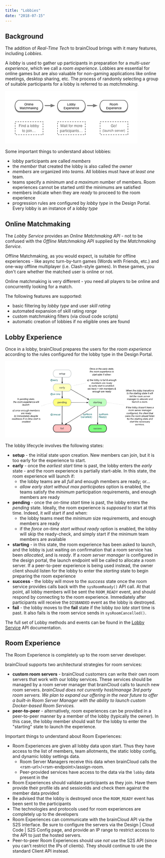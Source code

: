 ```yaml
---
title: "Lobbies"
date: "2018-07-15"
---
```


## Background

The addition of _Real-Time Tech_ to brainCloud brings with it many features, including _Lobbies_.

A _lobby_ is used to gather up participants in preparation for a _multi-user experience_, which we call a _room experience_. Lobbies are essential for online games but are also valuable for non-gaming applications like online meetings, desktop sharing, etc. The process of randomly selecting a group of suitable participants for a lobby is referred to as _matchmaking_.

[![](images/Online-Multiplayer-Process-1.png)](images/Online-Multiplayer-Process-1.png)

Some important things to understand about lobbies:

- lobby participants are called _members_
- the _member_ that created the lobby is also called the _owner_
- _members_ are organized into _teams_. All lobbies must have _at least_ _one_ team.
- teams specify a _minimum_ and _a maximum_ number of members. Room experiences cannot be started until the minimums are satisfied
- members indicate when they are _ready_ to proceed to the room experience
- progression rules are configured by _lobby type_ in the Design Portal. Every lobby is an instance of a _lobby type_

## Online Matchmaking

The _Lobby Service_ provides an _Online Matchmaking API_ - not to be confused with the _Offline Matchmaking API_ supplied by the _Matchmaking Service_.

Offline Matchmaking, as you would expect, is suitable for offline experiences - like async turn-by-turn games (Words with Friends, etc.) and one-way offline multiplayer (i.e. Clash-style games). In these games, you don't care whether the matched user is online or not.

Online matchmaking is very different - you need all players to be online and concurrently looking for a match.

The following features are supported:

- basic filtering by _lobby type_ and user _skill rating_
- automated expansion of skill rating _range_
- custom matchmaking filters (via cloud code scripts)
- automatic creation of lobbies if no eligible ones are found

## Lobby Experience

Once in a lobby, brainCloud prepares the users for the _room experience_ according to the rules configured for the lobby type in the Design Portal.

[![](images/Lobby-Lifecycle-simple.png)](images/Lobby-Lifecycle-simple.png)

The lobby lifecycle involves the following states:

- **setup** - the initial state upon creation. New members can join, but it is too early for the experience to start.
- **early** - once the _earliest start_ time is past, the lobby enters the _early_ state - and the room experience is partially start-able. In this state, the room experience will launch if:
    - the lobby teams are all _full_ and enough members are ready; or...
    - _allow early start without max participates_ option is enabled, the teams satisfy the _minimum_ participation requirements, and enough members are ready
- **pending** - once the _on-time start_ time is past, the lobby enters the _pending_ state. Ideally, the room experience is _supposed_ to start at this time. Indeed, it _will_ start if and when:
    - the lobby teams meet the _minimum_ size requirements, and enough members are ready
    - if the _force on-time start without ready_ option is enabled, the lobby will skip the ready-check, and simply start if the minimum team members are available
- **starting** - in this state, the room experience has been asked to launch, and the lobby is just waiting on confirmation that a room service has been _allocated_, and is _ready_. If a _room server manager_ is configured in the design portal, the launch endpoint will be called to allocate a room server. If a peer-to-peer experience is being used instead, the owner client should listen for the lobby to enter the _starting_ state to begin preparing the room experience
- **success** - the lobby will move to the _success_ state once the room service provides calls back with the `sysRoomReady()` API call. At that point, all lobby members will be sent the `ROOM_READY` event, and should respond by connecting to the room experience. Immediately after participants will receive the `DISBANDED` event as the lobby is destroyed.
- **fail** - the lobby moves to the **fail** state if the lobby _too late start_ time is past. It also fails is the room service sends in `sysRoomCancelled()`.

The full set of Lobby methods and events can be found in the [Lobby Service](/api/capi/lobby "Lobby Service") API documentation.

## Room Experience

The Room Experience is completely up to the room server developer.

brainCloud supports two architectural strategies for room services:

- **custom room servers** - brainCloud customers can write their own room servers that work with our lobby services. These services should be managed by a room server manager that brainCloud calls to launch new room servers. _brainCloud does not currently host/manage 3rd party room servers. We plan to expand our offering in the near future to offer a built-in Room Server Manager with the ability to launch custom Docker-based Room Services._
- **peer-to-peer** - alternatively, room experiences can be provided in a peer-to-peer manner by a member of the lobby (typically the owner). In this case, the lobby member should wait for the lobby to enter the "starting" state to launch the experience.

Important things to understand about Room Experiences:

- Room Experiences are given all lobby data upon start. Thus they have access to the list of members, team allotments, the static lobby config, and dynamic lobby settings data.
    - Room Server Managers receive this data when brainCloud calls the <rsm-url\>/<rsm-endpoint\>/assign-room.
    - Peer-provided services have access to the data via the `lobby` data present in the
- Room Experiences should validate participants as they join. Have them provide their profile ids and sessionIds and check them against the member data provided
- Be advised that the lobby is destroyed once the `ROOM_READY` event has been sent to the participants
- The technologies and protocols used for room experiences are completely up to the developers
- Room Experiences can communicate with the brainCloud API via the S2S interface. Be sure to configure the servers via the Design | Cloud Code | S2S Config page, and provide an IP range to restrict access to the API to just the hosted servers.
- Peer-to-peer Room Experiences should use _not_ use the S2S API (since you can't restrict the IPs of clients). They should continue to use the standard Client API instead.
